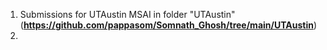 1. Submissions for UTAustin MSAI in folder "UTAustin"(**https://github.com/pappasom/Somnath_Ghosh/tree/main/UTAustin**)
2. 
